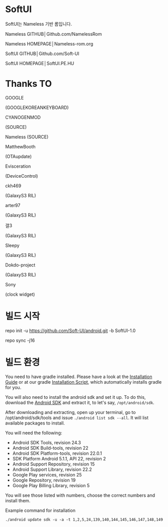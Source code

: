 SoftUI
=========================
SoftUI는 Nameless 기반 롬입니다.

Nameless GITHUB│Github.com/NamelessRom

Nameless HOMEPAGE│Nameless-rom.org

SoftUI GITHUB│Github.com/Soft-UI

SoftUI HOMEPAGE│SoftUI.PE.HU

Thanks TO
=========================
GOOGLE

(GOOGLEKOREANKEYBOARD)

CYANOGENMOD

(SOURCE)

Nameless
(SOURCE)

MatthewBooth

(OTAupdate)

Evisceration

(DeviceControl)

ckh469

(GalaxyS3 RIL)

arter97

(GalaxyS3 RIL)

갤3

(GalaxyS3 RIL)

Sleepy

(GalaxyS3 RIL)

Dokdo-project

(GalaxyS3 RIL)

Sony

(clock widget)

빌드 시작
=========================

repo init -u https://github.com/Soft-UI/android.git -b SoftUI-1.0

repo sync -j16

빌드 환경
=========================

You need to have gradle installed. Please have a look at the [Installation Guide](https://docs.gradle.org/current/userguide/installation.html) or at our gradle [Installation Script](https://github.com/NamelessRom/android_vendor_nameless/blob/n-2.1/tools/installation/install-gradle.sh), which automatically installs gradle for you.


You will also need to install the android sdk and set it up. To do this, download the [Android SDK]() and extract it, to let's say, ```/opt/android/sdk```.

After downloading and extracting, open up your terminal, go to /opt/android/sdk/tools and issue ```./android list sdk --all```. It will list available packages to install.

You will need the following:

  * Android SDK Tools, revision 24.3
  * Android SDK Build-tools, revision 22
  * Android SDK Platform-tools, revision 22.0.1
  * SDK Platform Android 5.1.1, API 22, revision 2
  * Android Support Repository, revision 15
  * Android Support Library, revision 22.2
  * Google Play services, revision 25
  * Google Repository, revision 19
  * Google Play Billing Library, revision 5

You will see those listed with numbers, choose the correct numbers and install them.

Example command for installation

```
./android update sdk -u -a -t 1,2,5,24,139,140,144,145,146,147,148,149
```
